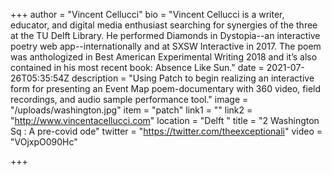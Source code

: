 +++
author = "Vincent Cellucci"
bio = "Vincent Cellucci is a writer, educator, and digital media enthusiast searching for synergies of the three at the TU Delft Library. He performed Diamonds in Dystopia--an interactive poetry web app--internationally and at SXSW Interactive in 2017. The poem was anthologized in Best American Experimental Writing 2018 and it’s also contained in his most recent book: Absence Like Sun."
date = 2021-07-26T05:35:54Z
description = "Using Patch to begin realizing an interactive form for presenting an Event Map poem-documentary with 360 video, field recordings, and audio sample performance tool."
image = "/uploads/washington.jpg"
item = "patch"
link1 = ""
link2 = "http://www.vincentacellucci.com"
location = "Delft "
title = "2 Washington Sq : A pre-covid ode"
twitter = "https://twitter.com/theexceptionali"
video = "VOjxpO090Hc"

+++
